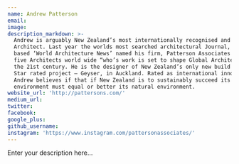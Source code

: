```yaml
---
name: Andrew Patterson
email:
image:
description_markdown: >-
  Andrew is arguably New Zealand’s most internationally recognised and published
  Architect. Last year the worlds most searched architectural Journal, London
  based ‘World Architecture News’ named his firm, Patterson Associates as one of
  five Architects world wide “who’s work is set to shape Global Architecture in
  the 21st century. He is the designer of New Zealand’s only new build 6 Green
  Star rated project – Geyser, in Auckland. Rated as international innovator
  Andrew believes if that if New Zealand is to sustainably succeed its built
  environment must equal or better its natural environment.
website_url: 'http://pattersons.com/'
medium_url:
twitter:
facebook:
google_plus:
github_username:
instagram: 'https://www.instagram.com/pattersonassociates/'
---
```


Enter your description here...
